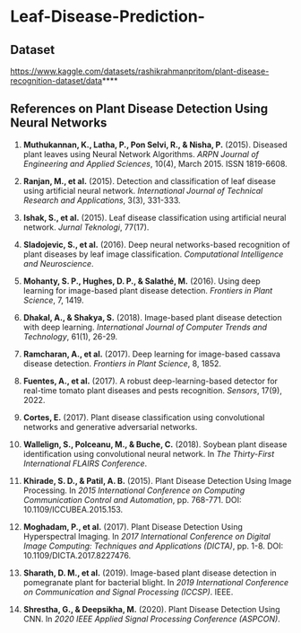 # Leaf-Disease-Prediction-

## Dataset 

https://www.kaggle.com/datasets/rashikrahmanpritom/plant-disease-recognition-dataset/data****

## References on Plant Disease Detection Using Neural Networks

1. **Muthukannan, K., Latha, P., Pon Selvi, R., & Nisha, P.** (2015). Diseased plant leaves using Neural Network Algorithms. *ARPN Journal of Engineering and Applied Sciences*, 10(4), March 2015. ISSN 1819-6608.
   
2. **Ranjan, M., et al.** (2015). Detection and classification of leaf disease using artificial neural network. *International Journal of Technical Research and Applications*, 3(3), 331-333.

3. **Ishak, S., et al.** (2015). Leaf disease classification using artificial neural network. *Jurnal Teknologi*, 77(17).

4. **Sladojevic, S., et al.** (2016). Deep neural networks-based recognition of plant diseases by leaf image classification. *Computational Intelligence and Neuroscience*.

5. **Mohanty, S. P., Hughes, D. P., & Salathé, M.** (2016). Using deep learning for image-based plant disease detection. *Frontiers in Plant Science*, 7, 1419.

6. **Dhakal, A., & Shakya, S.** (2018). Image-based plant disease detection with deep learning. *International Journal of Computer Trends and Technology*, 61(1), 26-29.

7. **Ramcharan, A., et al.** (2017). Deep learning for image-based cassava disease detection. *Frontiers in Plant Science*, 8, 1852.

8. **Fuentes, A., et al.** (2017). A robust deep-learning-based detector for real-time tomato plant diseases and pests recognition. *Sensors*, 17(9), 2022.

9. **Cortes, E.** (2017). Plant disease classification using convolutional networks and generative adversarial networks.

10. **Wallelign, S., Polceanu, M., & Buche, C.** (2018). Soybean plant disease identification using convolutional neural network. In *The Thirty-First International FLAIRS Conference*.

11. **Khirade, S. D., & Patil, A. B.** (2015). Plant Disease Detection Using Image Processing. In *2015 International Conference on Computing Communication Control and Automation*, pp. 768-771. DOI: 10.1109/ICCUBEA.2015.153.

12. **Moghadam, P., et al.** (2017). Plant Disease Detection Using Hyperspectral Imaging. In *2017 International Conference on Digital Image Computing: Techniques and Applications (DICTA)*, pp. 1-8. DOI: 10.1109/DICTA.2017.8227476.

13. **Sharath, D. M., et al.** (2019). Image-based plant disease detection in pomegranate plant for bacterial blight. In *2019 International Conference on Communication and Signal Processing (ICCSP)*. IEEE.

14. **Shrestha, G., & Deepsikha, M.** (2020). Plant Disease Detection Using CNN. In *2020 IEEE Applied Signal Processing Conference (ASPCON)*.

